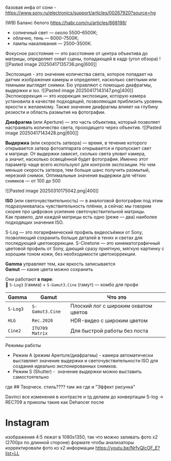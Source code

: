 базовая инфа от сони - https://www.sony.ru/electronics/support/articles/00267920?source=hg

(WB) Баланс белого  https://habr.com/ru/articles/668198/
- солнечный свет — около 5500–6500K;
- облачно, тень — 6000–7500K;
- лампы накаливания — 2500–3500К.


Фокусное расстояние — это расстояние от центра объектива до матрицы, определяет охват сцены, попадающей в кадр (угол обзора)
![[Pasted image 20250417135736.png|600]]

Экспозиция - это значение количества света, которое попадает на датчик изображения камеры и определяет, насколько светлыми или темными выглядят снимки. Ею управляют с помощью диафрагмы, выдержки и iso.
![[Pasted image 20250417143147.png|400]]
Экспокоррекция — это коррекция экспозиции, которую камера установила в качестве подходящей, позволяющая приблизить уровень яркости к желаемому. Также значение диафрагмы влияет на глубину резкости и область размытия на фотографии.

**Диафрагма** (или Aperture) — это часть объектива, который позволяет настраивать количество света, проходящего через объектив.
![[Pasted image 20250417143428.png|600]]

**Выдержка** (или скорость затвора) — время, в течение которого открывается затвор фотоаппарата открывается и пропускает свет к матрице. От выдержки зависит, сколько света уловит камера, а значит, насколько освещённой будет фотография. Именно этот параметр чаще всего используют для контроля экспозиции. Но чем меньше скорость затвора, тем больше шанс получить размытый, нерезкий снимок. Оптимальные значения выдержки для чётких снимков — от 100 до 500

![[Pasted image 20250310175042.png|400]]

**ISO** (или светочувствительность) — в аналоговой фотографии под этим подразумевалась чувствительность плёнки, а сейчас мы говорим скорее про цифровое усиление светочувствительной матрицы. Как правило, для каждой матрицы есть одно (реже — два) наиболее подходящих значения ISO.

S-Log — это логарифмический профиль видеосъёмки от Sony, позволяющий сохранить больше деталей в тенях и светах для последующей цветокоррекции.
S-Cinetone — это кинематографичный цветовой профиль от Sony, дающий сразу приятную, мягкую картинку с хорошим тоном кожи, без необходимости цветокоррекции.



**Gamma** управляет тем, как яркость записывается  
**Gamut** — какие цвета можно сохранить

Они работают **в паре**:  
🧪 `S-Log3` (гамма) + `S-Gamut3.Cine` (гамут) — комбо для профи

| Gamma    | Gamut           | Что это                              |
| -------- | --------------- | ------------------------------------ |
| `S-Log3` | `S-Gamut3.Cine` | Плоский лог с широким охватом цветов |
| `HLG`    | `Rec.2020`      | HDR-видео с широким цветом           |
| `Cine2`  | `ITU709 Matrix` | Для быстрой работы без поста         |

Режимы работы
- Режим A (режим Aperture/диафрагмы) - камера автоматически выставляет значение выдержки и светочувствительности ISO для создания идеально экспонированных снимков.
- Режим S (Shutter) -  значение выдержки можно выставить самостоятельно


где ## Творческ. стиль???? там же где и "Эффект рисунка"

Davinci 
 все изменения в контрасте и тд делаем до конвертации S-log -> REC709 а приколы такие как Dehancer после

# Instagram
изображения 4:5 лежат в 1080x1350, так что можно заливать фото x2 (2700px по длинной стороне) формате чтобы анализаторы корректировали фото из x2 информации
https://youtu.be/NrfyQIcOF_E?list=LL